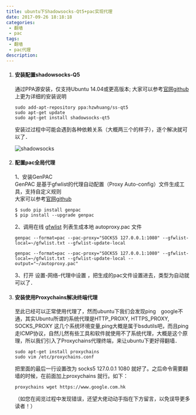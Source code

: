 ```yaml
---
title: ubuntu下Shadowsocks-Qt5+pac实现代理
date: 2017-09-26 18:18:18
categories: 
 - 翻墙
 - pac
tags: 
 - 翻墙
 - pac代理
description: 
---
```

1. #### 安装配置shadowsocks-Q5

   通过PPA源安装，仅支持Ubuntu 14.04或更高版本; 大家可以参考[官网github](https://github.com/shadowsocks/shadowsocks-qt5/wiki/%E5%AE%89%E8%A3%85%E6%8C%87%E5%8D%97)上更为详细的安装说明

   ```
   sudo add-apt-repository ppa:hzwhuang/ss-qt5
   sudo apt-get update
   sudo apt-get install shadowsocks-qt5
   ```

   安装过过程中可能会遇到各种依赖关系（大概两三个的样子），逐个解决就可以了．

   ![shadowsocks](https://res.ycwang.top/static/img/2017/shadowsocks.png)

2. #### 配置pac全局代理

   1、安装GenPAC  
   GenPAC 是基于gfwlist的代理自动配置（Proxy Auto-config）文件生成工具，支持自定义规则  
   大家可以参考[官网github](https://github.com/JinnLynn/GenPAC)  

   ```shell
   $ sudo pip install genpac
   $ pip install --upgrade genpac
   ```
   2、调用在线 [gfwlist](https://raw.githubusercontent.com/gfwlist/gfwlist/master/gfwlist.txt) 列表生成本地 autoproxy.pac 文件  

   ```
   genpac --format=pac --pac-proxy="SOCKS5 127.0.0.1:1080" --gfwlist-local=~/gfwlist.txt --gfwlist-update-local

   genpac --format=pac --pac-proxy="SOCKS5 127.0.0.1:1080" --gfwlist-local=~/gfwlist.txt --gfwlist-update-local --output="~/autoproxy.pac"
   ```

   3、打开 设置-网络-代理中设置 ，把生成的pac文件设置进去，类型为自动就可以了．

3. #### 安装使用Proxychains解决终端代理

   至此已经可以正常使用代理了，然而ubuntu下我们会发现ping　google不通，其实Ubuntu所谓的系统代理是HTTP_PROXY, HTTPS_PROXY, SOCKS_PROXY 这几个系统环境变量,ping大概是属于bsdutils吧，而且ping走ICMP协议，自然儿然有些工具和软件就使用不了系统代理，大概是这个原理，所以我们引入了Proxychains代理终端，来让ubuntu下更好得翻墙．

   ```
   sudo apt-get install proxychains
   sudo vim /etc/proxychains.conf
   ```

   把里面的最后一行设置改为 socks5 127.0.0.1 1080 就好了。之后命令需要翻墙的时候，在前面加上proxychains 就行。如下：

   ```
   proxychains wget https://www.google.com.hk
   ```

   （如您在阅览过程中发现错误，还望大佬动动手指在下方留言，以免误导更多读者！）



